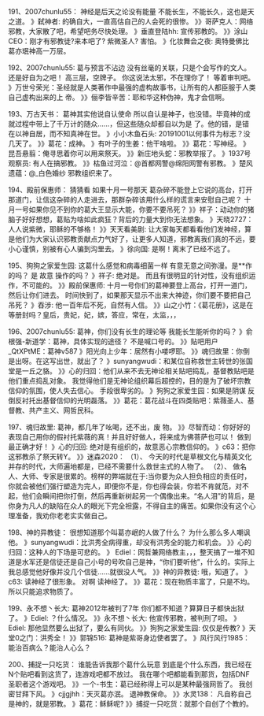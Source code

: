 191、2007chunlu55： 神经是后天之论没有能量
不能长生，不能长久，这也是天之道。
》弑神者: 的确自大，一直高估自己的人会死的很惨。
》》哥萨克人：网络邪教，大家散了吧，希望吧务尽快处理。
》垂直登陆hh: 宣传邪教的。
》》涂山CEO：刚才有邪教徒?来本吧了?
紫微圣人?
害怕。
》化妆舞会之夜: 奥特曼佛比葛亦珉神高一万层。

192、2007chunlu55: 葛与预言不沾边
没有丝毫的关联，只是个会写作的文人。
还是好自为之吧！
高三层，空牌子。
你这说法太邪，不在理你了！
等着审判吧。
》万世兮荣光：圣经就是人类著作中最强的虚构故事书，让所有的人都臣服于人类自己虚构出来的上
帝。
》》俪李皆辛苦：耶和华这种伪神，鬼才会信啊。

193、万古天书： 葛神其实他说自认使命
所以自认是神子，也没错。毕竟神的成就过程中带上了千万计的随众……，但这些随众却都自以为是
了。他的错，是错在以神自居，而不知真神在世。
》小小木鱼石头: 20191001以何事件为标志？没几天了。
》》葛花：成神。
》有叶子的生姜：他干啥啦。
》》葛花：写神经。
》 昆吾悬翦：俺寻思着你可以用来祭天。
》》新庄地头蛇：邪教举报了。
》1937号观察员: 有人在搞邪教。
》》枯鱼过河泣：@首都网警@绵阳网警有邪教。
》楚风遗蕴：@_白色婚纱 邪教组织来了。

194、殿前保惠师： 猜猜看 如果十月一号那天
葛杂碎不能登上它说的高台，打开那道门，让信这杂碎的人走进去，那群杂碎该用什么样的谎言来安慰自己呢？
十月一号如果你见不到你的葛大王显示大能，你要不要吊死？
》》祥子：动动你的猪脑子好好想想，葛贴为啥如此疯狂？背后的力量大到你无法想象。
》天晓2727：人人说紫微，耶稣的不够格！
》》天天看美剧: 让大家每天都看看他们发神经，算是他们为大家认识邪教贡献点力气好了，让更多人知道，邪教离我们真的不远，要小心谨慎，别被有心人骗到沟里去。
》徐向国: 是啊！离末了已经不远了。

195、狗狗之家爱生园: 这葛什么感觉和病毒细菌一样
有意无意之间弥漫。是**作的吗？
是 故意 操作的吗？
》祥子: 绝对是。
而且有很明显的针对性，没有组织运作，不可能的。
》》殿前保惠师: 十月一号你们的葛神要登上高台，打开一道门，然后让你们进去。 时间快到了，如果那天显示不出来大神迹，你们要不要把自己吊死？
》吞涉: 他一百年后不死，自然有人信。
》》山之小竹：《葛花册》，这是在等册封吗？皇后，贵妃，妃，嫔，答应，常在，太监，，，

196、2007chunlu55: 葛神，你们没有长生的理论等
我能长生能听你的吗？
》俞根强-新道学：葛神，具体实现的途径？
不是喊口号的。
》》贴吧用户_QtXPtME：葛神v587
》阳光向上少年：居然有小喽啰耶。
》》魂归故里：你倒是出呀。在这写出世，就出了？
》sunyangwudi：和某位自称救世主转世的张国堂是一丘之貉。
》》心的归回：他们从来不去无神论相关贴吧捣乱，基督教贴吧是他们重点捣乱对象。
我觉得他们是无神论组织幕后超控的，目的是为了破坏宗教信仰的氛围，使人失去信心。
手段很卑劣的。
》狗狗之家爱生园：如果是阴谋 反倒反衬托出基督信仰的光明磊落。
》》葛花：葛花战斗在四类贴吧：紫薇圣人、基督教、共产主义、网哲民科。

197、魂归故里: 葛神，都几年了吆喝，还不出，废 物。
》》尽智而动：你好好的表现自己用你的假衬托紫薇的真！并且好好做人，将来成为佛菩萨也可以！
做到最正确才好！
》心的归回: 绝对是有组织的，故意恶心宗教信仰的。
》c63：把你这邪教杀了祭天转Y。
》》迷森2020：
（1）、 今天的时代是草根文化与精英文化并存的时代，大师遍地都是，已经不需要什么救世主式的人物了。
（2）、 做名人、大师、专家是很累的。榜样的弊端就在于:当你要为众人担负相应的责任时，你就会被他们强行塑造为完人，即便你不是，你也得会装，你若不肯就范，对不起，他们会瞬间把你打倒，然后再重新树起另一个偶像出来。“名人泪”的背后，是你身为凡人的缺陷在众人的眼光下完全袒露，不得自主的痛苦。如果你没有这个心理准备，我劝你老老实实做自己。

198、神的异教徒： 很想知道那个叫葛亦岷的人做了什么？
为什么那么多人嘲讽他。
》sunyangwudi：比洪秀全病得重，却没有洪秀全的能力和机会。
》》心的归回：这种人的下场是可悲的。
》 Ediel：网哲兼网络教主，，，整天搞了一堆不知道是水军还是信徒还是自己小号的号吹自己是神，“你们要听他”，什么的。实际上我总感觉他好像并没几个信徒……就很没人气。
》》神的异教徒: 哦，知道了。
》c63: 读神经了很形象。
对啊 读神经了。
》》葛花：现在物质丰富了，只是不均。
所以只能追求物质了。

199、永不想丶长大: 葛神2012年被判了7年
你们都不知道？算算日子都快出狱了。
》Ediel: ？什么情况。
》》永不想丶长大: 他宣传邪教，被判刑了呗。
》Ediel: 那他显然要么出狱了，要么有同伙。
》》狗狗之家爱生园: 仅仅是传教?
》天堂0之门：洪秀全！
》》郭锦516: 葛神是紫哥身边使者罢了。
》风行风行1985：能治百病么？能治人心么？

200、捕捉一只吃货： 谁能告诉我那个葛什么玩意
到底是个什么东西，我已经在N个贴吧看到这货了，连游戏吧都不放过。
我在哪个吧都能看到那货，包括DNF圣职者这个游戏吧。
》》一个-书生：葛已经称得上可以是某种最强网哲了。
我创密甘拜下风。
》cjjgjhh：天灭葛亦泯。
退神教保命。
》》水灵138： 凡自称自己是神的，就是邪教。
》葛花：稣稣呢?
》》捕捉一只吃货：就那个自创了个教的。